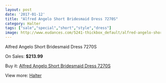 ```yaml
---
layout: post
date: '2017-01-12'
title: "Alfred Angelo Short Bridesmaid Dress 7270S"
category: Halter
tags: ["sale","special","short","style","dress"]
image: http://www.eudances.com/5241-thickbox_default/alfred-angelo-short-bridesmaid-dress-7270s.jpg
---
```

Alfred Angelo Short Bridesmaid Dress 7270S

On Sales: **$213.99**
<a href="https://www.eudances.com/en/halter/1763-alfred-angelo-short-bridesmaid-dress-7270s.html"><amp-img layout="responsive" width="600" height="600" src="//www.eudances.com/5241-thickbox_default/alfred-angelo-short-bridesmaid-dress-7270s.jpg" alt="Alfred Angelo Short Bridesmaid Dress 7270S 0" /></a>
<a href="https://www.eudances.com/en/halter/1763-alfred-angelo-short-bridesmaid-dress-7270s.html"><amp-img layout="responsive" width="600" height="600" src="//www.eudances.com/5242-thickbox_default/alfred-angelo-short-bridesmaid-dress-7270s.jpg" alt="Alfred Angelo Short Bridesmaid Dress 7270S 1" /></a>

Buy it: [Alfred Angelo Short Bridesmaid Dress 7270S](https://www.eudances.com/en/halter/1763-alfred-angelo-short-bridesmaid-dress-7270s.html "Alfred Angelo Short Bridesmaid Dress 7270S")

View more: [Halter](https://www.eudances.com/en/19-halter "Halter")